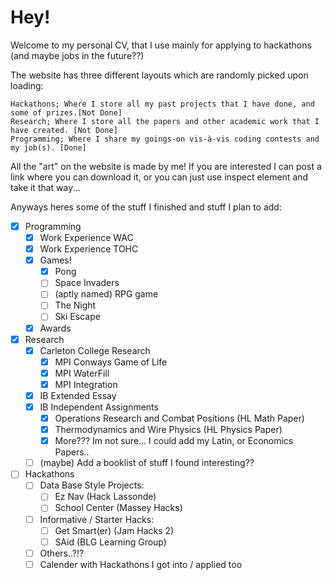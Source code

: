# Hey!
Welcome to my personal CV, that I use mainly for applying to hackathons (and maybe jobs in the future??)

The website has three different layouts which are randomly picked upon loading:
```
Hackathons; Where I store all my past projects that I have done, and some of prizes.[Not Done] 
Research; Where I store all the papers and other academic work that I have created. [Not Done] 
Programming; Where I share my goings-on vis-à-vis coding contests and my job(s). [Done] 
```
All the "art" on the website is made by me! If you are interested I can post a link where you can download it, or you can just use inspect element and take it that way...

Anyways heres some of the stuff I finished and stuff I plan to add:
- [x] Programming
  - [x] Work Experience WAC
  - [x] Work Experience TOHC
  - [x] Games! 
    - [x] Pong
    - [ ] Space Invaders
    - [ ] (aptly named) RPG game
    - [ ] The Night
    - [ ] Ski Escape
  - [x] Awards
- [x] Research
    - [x] Carleton College Research
      - [x] MPI Conways Game of Life
      - [x] MPI WaterFill
      - [x] MPI Integration
    - [x] IB Extended Essay
    - [x] IB Independent Assignments
      - [x] Operations Research and Combat Positions (HL Math Paper)
      - [x] Thermodynamics and Wire Physics (HL Physics Paper)
      - [x] More??? Im not sure... I could add my Latin, or Economics Papers..
    - [ ] (maybe) Add a booklist of stuff I found interesting??
- [ ] Hackathons
  - [ ] Data Base Style Projects:
    - [ ] Ez Nav (Hack Lassonde)
    - [ ] School Center (Massey Hacks)
  - [ ] Informative / Starter Hacks:
    - [ ] Get Smart(er) (Jam Hacks 2)
    - [ ] SAid (BLG Learning Group)
  - [ ] Others..?!? 
  - [ ] Calender with Hackathons I got into / applied too
